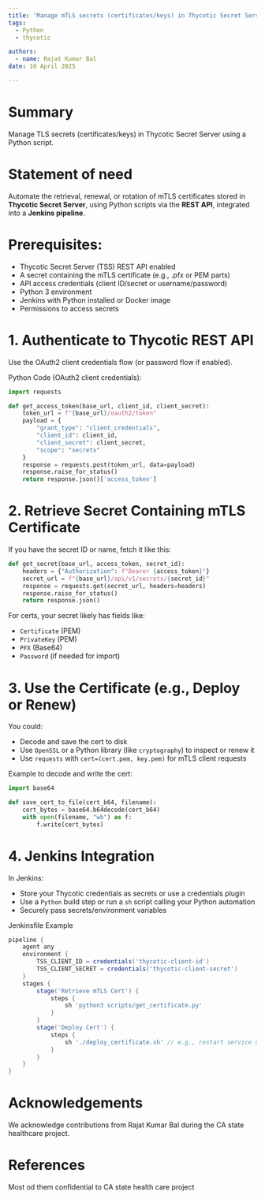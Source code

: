 ```yaml
---
title: 'Manage mTLS secrets (certificates/keys) in Thycotic Secret Server using a Python script.'
tags:
  - Python
  - thycotic

authors:
  - name: Rajat Kumar Bal
date: 10 April 2025

---
```


# Summary

Manage TLS secrets (certificates/keys) in Thycotic Secret Server using a Python script. 


# Statement of need

Automate the retrieval, renewal, or rotation of mTLS certificates stored in **Thycotic Secret Server**, using Python scripts via the **REST API**, integrated into a **Jenkins pipeline**.


# Prerequisites:
- Thycotic Secret Server (TSS) REST API enabled
- A secret containing the mTLS certificate (e.g., .pfx or PEM parts)
- API access credentials (client ID/secret or username/password)
- Python 3 environment
- Jenkins with Python installed or Docker image
- Permissions to access secrets

# 1. Authenticate to Thycotic REST API

Use the OAuth2 client credentials flow (or password flow if enabled).

Python Code (OAuth2 client credentials):
```python
import requests

def get_access_token(base_url, client_id, client_secret):
    token_url = f"{base_url}/oauth2/token"
    payload = {
        "grant_type": "client_credentials",
        "client_id": client_id,
        "client_secret": client_secret,
        "scope": "secrets"
    }
    response = requests.post(token_url, data=payload)
    response.raise_for_status()
    return response.json()['access_token']
```


# 2. Retrieve Secret Containing mTLS Certificate

If you have the secret ID or name, fetch it like this:

```python
def get_secret(base_url, access_token, secret_id):
    headers = {"Authorization": f"Bearer {access_token}"}
    secret_url = f"{base_url}/api/v1/secrets/{secret_id}"
    response = requests.get(secret_url, headers=headers)
    response.raise_for_status()
    return response.json()
```

For certs, your secret likely has fields like:
- `Certificate` (PEM)
- `PrivateKey` (PEM)
- `PFX` (Base64)
- `Password` (if needed for import)


# 3. Use the Certificate (e.g., Deploy or Renew)

You could:
- Decode and save the cert to disk
- Use `OpenSSL` or a Python library (like `cryptography`) to inspect or renew it
- Use `requests` with `cert=(cert.pem, key.pem)` for mTLS client requests

Example to decode and write the cert:

```python
import base64

def save_cert_to_file(cert_b64, filename):
    cert_bytes = base64.b64decode(cert_b64)
    with open(filename, "wb") as f:
        f.write(cert_bytes)
```



# 4. Jenkins Integration

In Jenkins:
- Store your Thycotic credentials as secrets or use a credentials plugin
- Use a `Python` build step or run a `sh` script calling your Python automation
- Securely pass secrets/environment variables

Jenkinsfile Example
```groovy
pipeline {
    agent any
    environment {
        TSS_CLIENT_ID = credentials('thycotic-client-id')
        TSS_CLIENT_SECRET = credentials('thycotic-client-secret')
    }
    stages {
        stage('Retrieve mTLS Cert') {
            steps {
                sh 'python3 scripts/get_certificate.py'
            }
        }
        stage('Deploy Cert') {
            steps {
                sh './deploy_certificate.sh' // e.g., restart service using the cert
            }
        }
    }
}
```



# Acknowledgements

We acknowledge contributions from Rajat Kumar Bal during the CA state healthcare project.

# References
Most od them confidential  to CA state health care project
